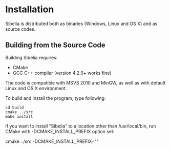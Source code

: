 Installation
============

Sibelia is distributed both as binaries (Windows, Linux and OS X)
and as source codes. 

Building from the Source Code
-----------------------------

Building Sibelia requires:
* CMake
* GCC C++ compiler (version 4.2.0+ works fine)

The code is compatible with MSVS 2010 and MinGW,
as well as with default Linux and OS X environment.

To build and install the program, type following:

	cd build
	cmake ../src
	make install

If you want to install "Sibelia" to a location other than /usr/local/bin,
run CMake with -DCMAKE_INSTALL_PREFIX option set:

cmake ../src -DCMAKE_INSTALL_PREFIX="<install destination>"